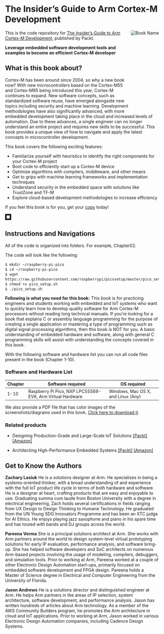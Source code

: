 


# The Insider’s Guide to Arm Cortex-M Development

<a href="https://www.packtpub.com/product/the-insiders-guide-to-arm-cortex-m-development/9781803231112"><img src="https://m.media-amazon.com/images/I/41dTb0TfEBL.jpg" alt="Book Name" height="256px" align="right"></a>

This is the code repository for [The Insider’s Guide to Arm Cortex-M Development](https://www.packtpub.com/product/the-insiders-guide-to-arm-cortex-m-development/9781803231112), published by Packt.

**Leverage embedded software development tools and examples to become an efficient Cortex-M developer**

## What is this book about?
Cortex-M has been around since 2004, so why a new book now? With new microcontrollers based on the Cortex-M55 and Cortex-M85 being introduced this year, Cortex-M continues to expand. New software concepts, such as standardized software reuse, have emerged alongside new topics including security and machine learning. Development methodologies have also significantly advanced, with more embedded development taking place in the cloud and increased levels of automation. Due to these advances, a single engineer can no longer understand an entire project and requires new skills to be successful.
This book provides a unique view of how to navigate and apply the latest concepts in microcontroller development.

This book covers the following exciting features: 
* Familiarize yourself with heuristics to identify the right components for your Cortex-M project
* Boot code to efficiently start up a Cortex-M device
* Optimize algorithms with compilers, middleware, and other means
* Get to grips with machine learning frameworks and implementation techniques
* Understand security in the embedded space with solutions like TrustZone and TF-M
* Explore cloud-based development methodologies to increase efficiency

If you feel this book is for you, get your [copy](https://www.amazon.com/Insiders-Guide-Arm-Cortex-M-Development-ebook/dp/B0BFK4XDWZ) today!

<a href="https://www.packtpub.com/?utm_source=github&utm_medium=banner&utm_campaign=GitHubBanner"><img src="https://raw.githubusercontent.com/PacktPublishing/GitHub/master/GitHub.png" alt="https://www.packtpub.com/" border="5" /></a>

## Instructions and Navigations
All of the code is organized into folders. For example, Chapter02.

The code will look like the following:
```
$ mkdir ~/raspberry-pi-pico
$ cd ~/raspberry-pi-pico
$ wget https://raw.githubusercontent.com/raspberrypi/picosetup/master/pico_setup.sh
$ chmod +x pico_setup.sh
$ ./pico_setup.sh

```

**Following is what you need for this book:**
This book is for practicing engineers and students working with embedded and IoT systems who want to quickly learn how to develop quality software for Arm Cortex-M processors without reading long technical manuals. If you’re looking for a book that explains C or assembly language programming for the purpose of creating a single application or mastering a type of programming such as digital signal processing algorithms, then this book is NOT for you. A basic understanding of embedded hardware and software, along with general C programming skills will assist with understanding the concepts covered in this book.

With the following software and hardware list you can run all code files present in the book (Chapter 1-10).

### Software and Hardware List

| Chapter  | Software required                                         | OS required                        |
| -------- | ----------------------------------------------------------| -----------------------------------|
| 1-10     | Raspberry Pi Pico, NXP LPC55S69-EVK, Arm Virtual Hardware | Windows, Mac OS X, and Linux (Any) |



We also provide a PDF file that has color images of the screenshots/diagrams used in this book. [Click here to download it](https://packt.link/vjeD9).

### Related products <Other books you may enjoy>
* Designing Production-Grade and Large-Scale IoT Solutions [[Packt]](https://www.packtpub.com/product/designing-production-grade-and-large-scale-iot-solutions/9781838829254) [[Amazon]](https://www.amazon.com/Designing-Production-Grade-Large-Scale-Solutions-end/dp/1838829253)

* Architecting High-Performance Embedded Systems [[Packt]](https://www.packtpub.com/product/architecting-high-performance-embedded-systems/9781789955965) [[Amazon]](https://www.amazon.com/Architecting-High-Performance-Embedded-Systems-high-performance/dp/1789955963)

## Get to Know the Authors
**Zachary Lasiuk**
He is a solutions designer at Arm. He specializes in being a systems-oriented thinker, with a broad understanding of and experience with the full IoT product life cycle in terms of both hardware and software. He is a designer at heart, crafting products that are easy and enjoyable to use. Graduating summa cum laude from Boston University with a degree in electrical engineering, Zach holds several certifications in fields ranging from UX Design to Design Thinking to Humane Technology. He graduated from the UN Young SDG Innovators Programme and has been an XTC judge for AI Ethics. He enjoys playing jazz saxophone and piano in his spare time and has toured with bands and DJ groups across the world. 

**Pareena Verma**
She is a principal solutions architect at Arm. She works with Arm partners around the world to design system-level virtual prototyping solutions for early IP evaluation, performance analysis, and software bring-up. She has helped software developers and SoC architects on numerous Arm-based projects involving the usage of modeling, compilers, debuggers, and simulation tools. Prior to working at Arm, Pareena worked at a couple of other Electronic Design Automation start-ups, primarily focused on embedded software development and FPGA design. Pareena holds a Master of Science degree in Electrical and Computer Engineering from the University of Florida. 

**Jason Andrews**
He is a solutions director and distinguished engineer at Arm. He helps Arm partners in the areas of IP selection, system architecture, software development, and performance analysis. Jason has written hundreds of articles about Arm technology. As a member of the AWS Community Builders program, he promotes the Arm architecture in cloud and IoT applications. Prior to working at Arm, Jason worked in various Electronic Design Automation companies, including Cadence Design Systems.

